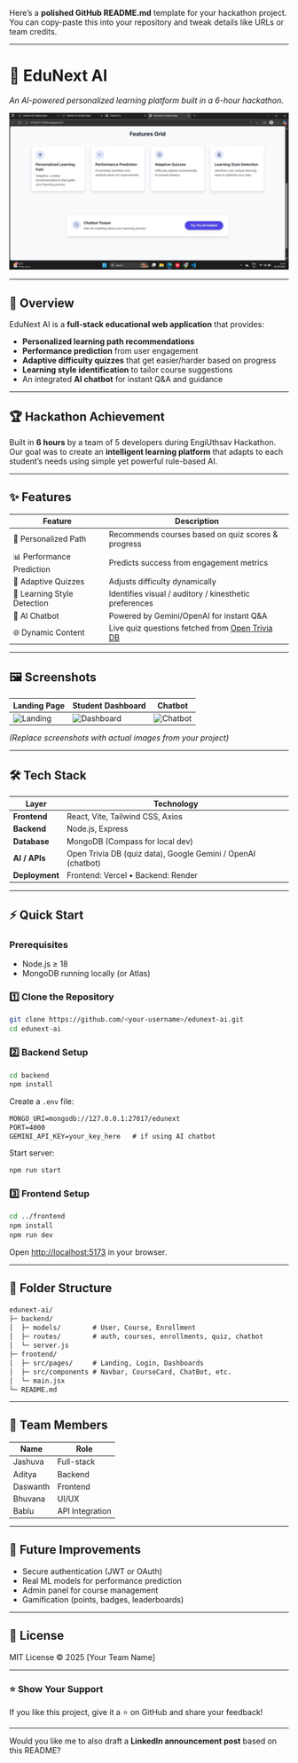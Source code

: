 Here’s a **polished GitHub README.md** template for your hackathon project.
You can copy-paste this into your repository and tweak details like URLs or team credits.

---

# 🚀 EduNext AI

*An AI-powered personalized learning platform built in a 6-hour hackathon.*

![Landing Page](https://github.com/developer-jashuva/BVCRCSEHT08/blob/main/landingPage2.jpg) <!-- replace with actual screenshot path -->

---

## 🌟 Overview

EduNext AI is a **full-stack educational web application** that provides:

* **Personalized learning path recommendations**
* **Performance prediction** from user engagement
* **Adaptive difficulty quizzes** that get easier/harder based on progress
* **Learning style identification** to tailor course suggestions
* An integrated **AI chatbot** for instant Q\&A and guidance

---

## 🏆 Hackathon Achievement

Built in **6 hours** by a team of 5 developers during EngiUthsav Hackathon.
Our goal was to create an **intelligent learning platform** that adapts to each student’s needs using simple yet powerful rule-based AI.

---

## ✨ Features

| Feature                     | Description                                                             |
| --------------------------- | ----------------------------------------------------------------------- |
| 🎯 Personalized Path        | Recommends courses based on quiz scores & progress                      |
| 📊 Performance Prediction   | Predicts success from engagement metrics                                |
| 🧩 Adaptive Quizzes         | Adjusts difficulty dynamically                                          |
| 🧠 Learning Style Detection | Identifies visual / auditory / kinesthetic preferences                  |
| 💬 AI Chatbot               | Powered by Gemini/OpenAI for instant Q\&A                               |
| 🌐 Dynamic Content          | Live quiz questions fetched from [Open Trivia DB](https://opentdb.com/) |

---

## 🖼️ Screenshots

| Landing Page                       | Student Dashboard                      | Chatbot                            |
| ---------------------------------- | -------------------------------------- | ---------------------------------- |
| ![Landing](screenshot-landing.png) | ![Dashboard](screenshot-dashboard.png) | ![Chatbot](screenshot-chatbot.png) |

*(Replace screenshots with actual images from your project)*

---

## 🛠️ Tech Stack

| Layer          | Technology                                                   |
| -------------- | ------------------------------------------------------------ |
| **Frontend**   | React, Vite, Tailwind CSS, Axios                             |
| **Backend**    | Node.js, Express                                             |
| **Database**   | MongoDB (Compass for local dev)                              |
| **AI / APIs**  | Open Trivia DB (quiz data), Google Gemini / OpenAI (chatbot) |
| **Deployment** | Frontend: Vercel • Backend: Render                           |

---

## ⚡ Quick Start

### Prerequisites

* Node.js ≥ 18
* MongoDB running locally (or Atlas)

### 1️⃣ Clone the Repository

```bash
git clone https://github.com/<your-username>/edunext-ai.git
cd edunext-ai
```

### 2️⃣ Backend Setup

```bash
cd backend
npm install
```

Create a `.env` file:

```
MONGO_URI=mongodb://127.0.0.1:27017/edunext
PORT=4000
GEMINI_API_KEY=your_key_here   # if using AI chatbot
```

Start server:

```bash
npm run start
```

### 3️⃣ Frontend Setup

```bash
cd ../frontend
npm install
npm run dev
```

Open [http://localhost:5173](http://localhost:5173) in your browser.

---

## 📂 Folder Structure

```
edunext-ai/
├─ backend/
│  ├─ models/        # User, Course, Enrollment
│  ├─ routes/        # auth, courses, enrollments, quiz, chatbot
│  └─ server.js
├─ frontend/
│  ├─ src/pages/     # Landing, Login, Dashboards
│  ├─ src/components # Navbar, CourseCard, ChatBot, etc.
│  └─ main.jsx
└─ README.md
```

---

## 👥 Team Members

| Name     | Role            |
| -------- | --------------- |
| Jashuva  | Full-stack      |
| Aditya   | Backend         |
| Daswanth | Frontend        |
| Bhuvana  | UI/UX           |
| Bablu    | API Integration |


---

## 🔮 Future Improvements

* Secure authentication (JWT or OAuth)
* Real ML models for performance prediction
* Admin panel for course management
* Gamification (points, badges, leaderboards)

---

## 📜 License

MIT License © 2025 \[Your Team Name]

---

### ⭐ Show Your Support

If you like this project, give it a ⭐ on GitHub and share your feedback!

---

Would you like me to also draft a **LinkedIn announcement post** based on this README?
